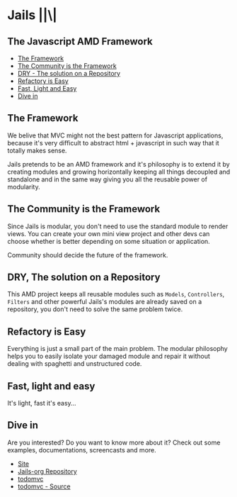 # Jails ||\\|

## The Javascript AMD Framework

- [The Framework](#theframework)
- [The Community is the Framework](#the-comunity-is-the-framework)
- [DRY - The solution on a Repository](#dry-the-solution-on-a-repository)
- [Refactory is Easy](#refactory-is-easy)
- [Fast, Light and Easy](#fast-light-and-easy)
- [Dive in](#dive-in)

## The Framework

We belive that MVC might not the best pattern for Javascript applications,
because it's very difficult to abstract html + javascript in such way that it totally makes sense.

Jails pretends to be an AMD framework and it's philosophy is to extend it by creating modules
and growing horizontally keeping all things decoupled and standalone and in the same way giving you
all the reusable power of modularity.

## The Community is the Framework

Since Jails is modular, you don't need to use the standard module to render views.
You can create your own mini view project and other devs can choose whether is better
depending on some situation or application.

Community should decide the future of the framework.

## DRY, The solution on a Repository

This AMD project keeps all reusable modules such as `Models`, `Controllers`, `Filters` and other
powerful Jails's modules are already saved on a repository, you don't need to solve the same problem twice.

## Refactory is Easy

Everything is just a small part of the main problem. The modular philosophy helps you to
easily isolate your damaged module and repair it without dealing with spaghetti and unstructured code.

## Fast, light and easy

It's light, fast it's easy...

## Dive in

Are you interested? Do you want to know more about it?
Check out some examples, documentations, screencasts and more.

- [Site](//jails-org.github.io/Jails/docs)
- [Jails-org Repository](//github.com/jails-org)
- [todomvc](//jails-org.github.io/Jails/todomvc)
- [todomvc - Source](//github.com/jails-org/Jails/tree/gh-pages/todomvc)
